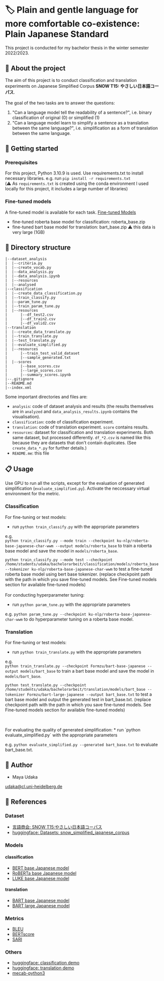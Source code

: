 # :label: Plain and gentle language for more comfortable co-existence: Plain Japanese Standard
This project is conducted for my bachelor thesis in the winter semester 2022/2023.

## :pushpin: About the project
The aim of this project is to conduct classification and translation experiments on Japanese Simplified Corpus **SNOW T15: やさしい日本語コーパス**. <br>
<br>
The goal of the two tasks are to answer the questions:
1. "Can a language model tell the readability of a sentence?", i.e. binary classification of original (0) or simplified (1)
2. "Can a language model learn to simplify a sentence as a translation between the same language?", i.e. simplification as a form of translation between the same language.

## :runner: Getting started

### Prerequisites

For this project, Python 3.10.9 is used.
Use requirements.txt to install necessary libraries. e.g. run `pip install -r requirements.txt` <br> 
(:warning: As `requirements.txt` is created using the conda environment I used locally for this project, it includes a large number of libraries)

### Fine-tuned models
A fine-tuned model is available for each task. [Fine-tuned Models](https://heibox.uni-heidelberg.de/d/7da9aeaeaaac4d988123/)

* fine-tuned roberta base model for classification: roberta_base.zip
* fine-tuned bart base model for translation: bart_base.zip :warning: this data is very large (1GB)

## :open_file_folder: Directory structure

```
|--dataset_analysis
|  |--criteria.py
|  |--create_vocab.py
|  |--data_analysis.py
|  |--data_analysis.ipynb
|  |--resources
|  |--analysed
|--classification
|  |--create_data_classification.py
|  |--train_classify.py
|  |--param_tune.py
|  |--train_param_tune.py
|  |--resources
|      |--df_test2.csv
|      |--df_train2.csv
|      |--df_valid2.csv
|--translation
|  |--create_data_translate.py
|  |--train_translate.py
|  |--test_translate.py
|  |--evaluate_simplified.py
|  |--resources
|      |--train_test_valid_dataset
|      |--sample_generated.txt
|  |--scores
|      |--base_scores.csv
|      |--large_scores.csv
|      |--summary_scores.ipynb
|--.gitignore
|--README.md
|--index.xml
```

Some important directories and files are:

* `analysis`: code of dataset analysis and results (the results themselves are in `analyzed` and `data_analysis_results.ipynb` contains the visualisation).
* `classification`: code of classification experiment.
* `translation`: code of translation experiment. `score` contains results.
* `resources`: dataset for classification and translation experiments. Both same dataset, but processed differently. `df_*2.csv` is named like this because they are datasets that don't contain duplicates. (See `create_data_*.py` for further details.) 
* `README.me`: this file


## :clipboard: Usage

Use GPU to run all the scripts, except for the evaluation of generated simplification (`evaluate_simplified.py`). Activate the neccessary virtual environment for the metric.

### Classification
For fine-tuning or test models:
* run `python train_classify.py` with the appropriate parameters

e.g. <br>
`python train_classify.py --mode train --checkpoint ku-nlp/roberta-base-japanese-char-wwm --output models/roberta_base` to train a roberta base model and save the model in `models/roberta_base`.<br>

`python train_classify.py --mode test --checkpoint /home/students/udaka/bachelorarbeit/classification/models/roberta_base --tokenizer ku-nlp/roberta-base-japanese-char-wwm` to test a fine-tuned roberta base model using bert base tokenizer. (replace checkpoint path with the path in which you save fine-tuned models. See Fine-tuned models section for available fine-tuned models)
<br>
<br>
For conducting hyperparameter tuning:
* run `python param_tune.py` with the appropriate parameters

e.g. `python param_tune.py --checkpoint ku-nlp/roberta-base-japanese-char-wwm` to do hyperparameter tuning on a roberta base model.

### Translation
For fine-tuning or test models:
* run `python train_translate.py` with the appropriate parameters

e.g. <br>
`python train_translate.py --checkpoint Formzu/bart-base-japanese --output models/bart_base` to train a bart base model and save the model in `models/bart_base`. <br>

`python test_translate.py --checkpoint /home/students/udaka/bachelorarbeit/translation/models/bart_base --tokenizer Formzu/bart-large-japanese --output bart_base.txt` to test a bart base  model and output the generated test in bart_base.txt. (replace checkpoint path with the path in which you save fine-tuned models. See Fine-tuned models section for available fine-tuned models)

<br>
<br>
For evaluating the quality of generated simplification:
* run `python evaluate_simplified.py` with the appropriate parameters

e.g. `python evaluate_simplified.py --generated bart_base.txt`  to evaluate bart_base.txt.


## :name_badge: Author
- Maya Udaka

udaka@cl.uni-heidelberg.de

## :link: References
### Dataset
- [言語商会: SNOW T15:やさしい日本語コーパス](https://www.jnlp.org/GengoHouse/snow/t15)
- [huggingface: Datasets: snow_simplified_japanese_corpus](https://huggingface.co/datasets/snow_simplified_japanese_corpus)

### Models
#### classification
- [BERT base Japanese model](https://huggingface.co/cl-tohoku/bert-base-japanese)
- [RoBERTa base Japanese model](https://huggingface.co/ku-nlp/roberta-base-japanese-char-wwm)
- [LUKE base Japanese model](https://huggingface.co/studio-ousia/luke-japanese-base-lite)
#### translation
- [BART base Japanese model](https://huggingface.co/Formzu/bart-base-japanese)
- [BART large Japanese model](https://huggingface.co/Formzu/bart-large-japanese)

### Metrics 
- [BLEU](https://huggingface.co/spaces/evaluate-metric/bleu)
- [BERTscore](https://huggingface.co/spaces/evaluate-metric/bertscore)
- [SARI](https://huggingface.co/spaces/evaluate-metric/sari)


### Others
- [huggingface: classification demo](https://github.com/huggingface/notebooks/blob/6ca682955173cc9d36ffa431ddda505a048cbe80/examples/text_classification.ipynb)
- [huggingface: translation demo](https://github.com/huggingface/notebooks/blob/main/examples/translation.ipynb)
- [mecab-python3](https://github.com/SamuraiT/mecab-python3)
